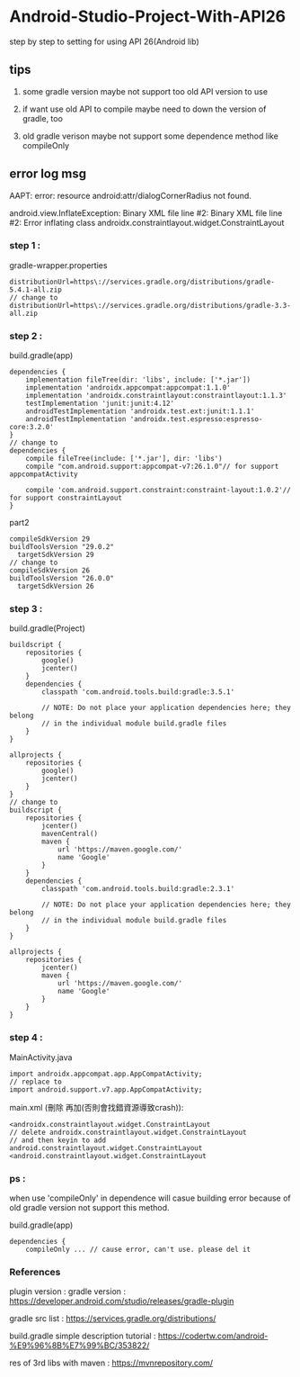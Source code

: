 # Android-Studio-Project-With-API26
step by step to setting for using API 26(Android lib)

## tips

1. some gradle version maybe not support too old API version to use

2. if want use old API to compile maybe need to down the version of gradle, too

3. old gradle verison maybe not support some dependence method like compileOnly

## error log msg

AAPT: error: resource android:attr/dialogCornerRadius not found.

android.view.InflateException: Binary XML file line #2: Binary XML file line #2: Error inflating class androidx.constraintlayout.widget.ConstraintLayout


### step 1 :
gradle-wrapper.properties

    distributionUrl=https\://services.gradle.org/distributions/gradle-5.4.1-all.zip
    // change to 
    distributionUrl=https\://services.gradle.org/distributions/gradle-3.3-all.zip
    
### step 2 :
build.gradle(app)

    dependencies {
        implementation fileTree(dir: 'libs', include: ['*.jar'])
        implementation 'androidx.appcompat:appcompat:1.1.0'
        implementation 'androidx.constraintlayout:constraintlayout:1.1.3'
        testImplementation 'junit:junit:4.12'
        androidTestImplementation 'androidx.test.ext:junit:1.1.1'
        androidTestImplementation 'androidx.test.espresso:espresso-core:3.2.0'
    }
    // change to 
    dependencies {
        compile fileTree(include: ['*.jar'], dir: 'libs')
        compile "com.android.support:appcompat-v7:26.1.0"// for support appcompatActivity
        
        compile 'com.android.support.constraint:constraint-layout:1.0.2'// for support constraintLayout 
    }
    
part2

    compileSdkVersion 29
    buildToolsVersion "29.0.2"
      targetSdkVersion 29
    // change to
    compileSdkVersion 26
    buildToolsVersion "26.0.0"
      targetSdkVersion 26
    
    
### step 3 :
build.gradle(Project)

    buildscript {
        repositories {
            google()
            jcenter()
        }
        dependencies {
            classpath 'com.android.tools.build:gradle:3.5.1'

            // NOTE: Do not place your application dependencies here; they belong
            // in the individual module build.gradle files
        }
    }

    allprojects {
        repositories {
            google()
            jcenter()
        }
    }
    // change to 
    buildscript {
        repositories {
            jcenter()
            mavenCentral()
            maven {
                url 'https://maven.google.com/'
                name 'Google'
            }
        }
        dependencies {
            classpath 'com.android.tools.build:gradle:2.3.1'

            // NOTE: Do not place your application dependencies here; they belong
            // in the individual module build.gradle files
        }
    }

    allprojects {
        repositories {
            jcenter()
            maven {
                url 'https://maven.google.com/'
                name 'Google'
            }
        }
    }
    
### step 4 :
MainActivity.java

    import androidx.appcompat.app.AppCompatActivity;
    // replace to 
    import android.support.v7.app.AppCompatActivity;


main.xml (刪除 再加(否則會找錯資源導致crash)):
 
    <androidx.constraintlayout.widget.ConstraintLayout
    // delete androidx.constraintlayout.widget.ConstraintLayout
    // and then keyin to add android.constraintlayout.widget.ConstraintLayout
    <android.constraintlayout.widget.ConstraintLayout

### ps :
when use 'compileOnly' in dependence will casue building error because of old gradle version not support this method.

build.gradle(app)

    dependencies {
        compileOnly ... // cause error, can't use. please del it
        
        
### References

plugin version : gradle version : https://developer.android.com/studio/releases/gradle-plugin

gradle src list : https://services.gradle.org/distributions/

build.gradle simple description tutorial : https://codertw.com/android-%E9%96%8B%E7%99%BC/353822/

res of 3rd libs with maven : https://mvnrepository.com/
